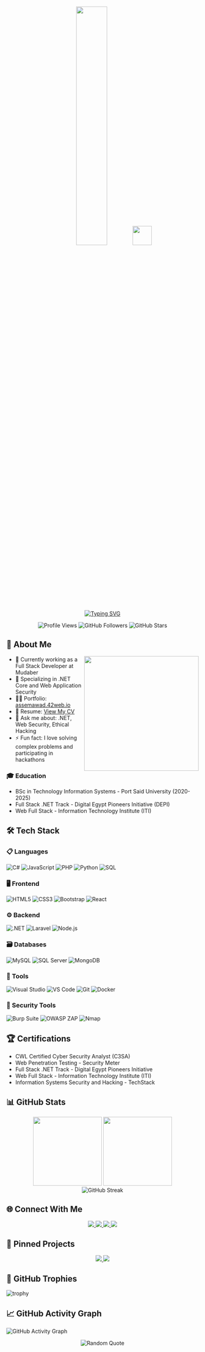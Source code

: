 <h1 align="center">
  <img src="https://i.ibb.co/27ZKNhLp/unnamed-15-removebg-preview.png" width="40%">
  <img src="https://media.giphy.com/media/hvRJCLFzcasrR4ia7z/giphy.gif" width="50">
</h1>

<p align="center">
  <a href="https://git.io/typing-svg">
    <img src="https://readme-typing-svg.demolab.com?font=Fira+Code&pause=1000&color=b85e05&center=true&vCenter=true&width=600&lines=Full+Stack+.NET+Developer;Penetration+Testing+Specialist;Microsoft+Certified+Professional;Building+Secure+Web+Applications" alt="Typing SVG">
  </a>
</p>

<div align="center">
  <img src="https://komarev.com/ghpvc/?username=AssemAwadRagheb&label=Profile+Views&color=orange&style=flat" alt="Profile Views">
  <img src="https://img.shields.io/github/followers/AssemAwadRagheb?label=Followers&style=social&color=orange" alt="GitHub Followers">
  <img src="https://img.shields.io/github/stars/AssemAwadRagheb?label=Stars&style=social&color=orange" alt="GitHub Stars">
</div>

## 🚀 About Me
<img align="right" src="https://github.com/AssemAwadRagheb/AssemAwadRagheb/blob/main/assets/coding.gif" width="300">

- 🔭 Currently working as a Full Stack Developer at Mudaber
- 🌱 Specializing in .NET Core and Web Application Security
- 👨‍💻 Portfolio: [assemawad.42web.io](https://assemawad.42web.io)
- 📄 Resume: [View My CV](https://drive.google.com/file/d/1PurTnMHO49Yjq55JrZe99PiYMjIgXu_5/view)
- 💬 Ask me about: .NET, Web Security, Ethical Hacking
- ⚡ Fun fact: I love solving complex problems and participating in hackathons

### 🎓 Education
- BSc in Technology Information Systems - Port Said University (2020-2025)
- Full Stack .NET Track - Digital Egypt Pioneers Initiative (DEPI)
- Web Full Stack - Information Technology Institute (ITI)

## 🛠️ Tech Stack

### 📋 Languages
![C#](https://img.shields.io/badge/C%23-239120?style=for-the-badge&logo=c-sharp&logoColor=white)
![JavaScript](https://img.shields.io/badge/JavaScript-F7DF1E?style=for-the-badge&logo=javascript&logoColor=black)
![PHP](https://img.shields.io/badge/PHP-777BB4?style=for-the-badge&logo=php&logoColor=white)
![Python](https://img.shields.io/badge/Python-3776AB?style=for-the-badge&logo=python&logoColor=white)
![SQL](https://img.shields.io/badge/SQL-4479A1?style=for-the-badge&logo=postgresql&logoColor=white)

### 🖥️ Frontend
![HTML5](https://img.shields.io/badge/HTML5-E34F26?style=for-the-badge&logo=html5&logoColor=white)
![CSS3](https://img.shields.io/badge/CSS3-1572B6?style=for-the-badge&logo=css3&logoColor=white)
![Bootstrap](https://img.shields.io/badge/Bootstrap-7952B3?style=for-the-badge&logo=bootstrap&logoColor=white)
![React](https://img.shields.io/badge/React-61DAFB?style=for-the-badge&logo=react&logoColor=black)

### ⚙️ Backend
![.NET](https://img.shields.io/badge/.NET-512BD4?style=for-the-badge&logo=dotnet&logoColor=white)
![Laravel](https://img.shields.io/badge/Laravel-FF2D20?style=for-the-badge&logo=laravel&logoColor=white)
![Node.js](https://img.shields.io/badge/Node.js-339933?style=for-the-badge&logo=node.js&logoColor=white)

### 🗃️ Databases
![MySQL](https://img.shields.io/badge/MySQL-4479A1?style=for-the-badge&logo=mysql&logoColor=white)
![SQL Server](https://img.shields.io/badge/SQL_Server-CC2927?style=for-the-badge&logo=microsoft-sql-server&logoColor=white)
![MongoDB](https://img.shields.io/badge/MongoDB-47A248?style=for-the-badge&logo=mongodb&logoColor=white)

### 🔧 Tools
![Visual Studio](https://img.shields.io/badge/Visual_Studio-5C2D91?style=for-the-badge&logo=visual-studio&logoColor=white)
![VS Code](https://img.shields.io/badge/VS_Code-007ACC?style=for-the-badge&logo=visual-studio-code&logoColor=white)
![Git](https://img.shields.io/badge/Git-F05032?style=for-the-badge&logo=git&logoColor=white)
![Docker](https://img.shields.io/badge/Docker-2496ED?style=for-the-badge&logo=docker&logoColor=white)

### 🔐 Security Tools
![Burp Suite](https://img.shields.io/badge/Burp_Suite-FF6F00?style=for-the-badge&logo=burp-suite&logoColor=white)
![OWASP ZAP](https://img.shields.io/badge/OWASP_ZAP-000000?style=for-the-badge&logo=owasp&logoColor=white)
![Nmap](https://img.shields.io/badge/Nmap-000000?style=for-the-badge&logo=nmap&logoColor=white)

## 🏆 Certifications
- CWL Certified Cyber Security Analyst (C3SA)
- Web Penetration Testing - Security Meter
- Full Stack .NET Track - Digital Egypt Pioneers Initiative
- Web Full Stack - Information Technology Institute (ITI)
- Information Systems Security and Hacking - TechStack

## 📊 GitHub Stats

<div align="center">
  <img height="180em" src="https://github-readme-stats.vercel.app/api?username=AssemAwadRagheb&show_icons=true&theme=dark&include_all_commits=true&count_private=true"/>
  <img height="180em" src="https://github-readme-stats.vercel.app/api/top-langs/?username=AssemAwadRagheb&layout=compact&langs_count=8&theme=dark"/>
</div>

<div align="center">
  <img src="https://github-readme-streak-stats.herokuapp.com/?user=AssemAwadRagheb&theme=dark" alt="GitHub Streak">
</div>

## 🌐 Connect With Me
<p align="center">
  <a href="https://www.linkedin.com/in/assem-awad-790b592b1/" target="_blank">
    <img src="https://img.shields.io/badge/LinkedIn-0077B5?style=for-the-badge&logo=linkedin&logoColor=white"/>
  </a>
  <a href="mailto:assem_awad_ragheb@gmail.com">
    <img src="https://img.shields.io/badge/Gmail-D14836?style=for-the-badge&logo=gmail&logoColor=white"/>
  </a>
  <a href="https://github.com/AssemAwadRagheb" target="_blank">
    <img src="https://img.shields.io/badge/GitHub-100000?style=for-the-badge&logo=github&logoColor=white"/>
  </a>
  <a href="https://assemawad.42web.io" target="_blank">
    <img src="https://img.shields.io/badge/Portfolio-FF5722?style=for-the-badge&logo=google-chrome&logoColor=white"/>
  </a>
</p>

## 📌 Pinned Projects
<div align="center">
  <a href="https://github.com/AssemAwadRagheb/Online-Examination-System-">
    <img src="https://github-readme-stats.vercel.app/api/pin/?username=AssemAwadRagheb&repo=Online-Examination-System-&theme=dark" />
  </a>
  <a href="https://github.com/AssemAwadRagheb/music_store">
    <img src="https://github-readme-stats.vercel.app/api/pin/?username=AssemAwadRagheb&repo=music_store&theme=dark" />
  </a>
</div>

## 🎯 GitHub Trophies
![trophy](https://github-profile-trophy.vercel.app/?username=AssemAwadRagheb&theme=onedark&no-frame=true&row=1&column=7)

## 📈 GitHub Activity Graph
![GitHub Activity Graph](https://activity-graph.herokuapp.com/graph?username=AssemAwadRagheb&theme=react-dark)

<div align="center">
  <img src="https://quotes-github-readme.vercel.app/api?type=horizontal&theme=dark" alt="Random Quote">
</div>
